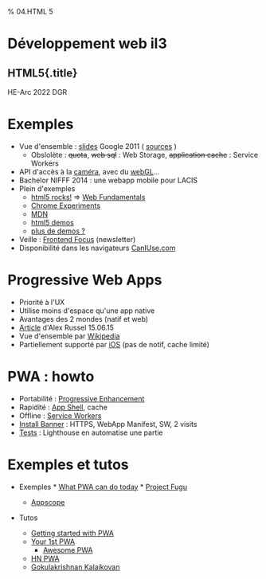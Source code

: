 % 04.HTML 5

# Développement web il3

## HTML5{.title}

<footer>HE-Arc 2022 DGR</footer>

# Exemples

* Vue d'ensemble : [slides](http://web.archive.org/web/20150525080904/http://slides.html5rocks.com/#landing-slide) Google 2011 ( [sources](https://github.com/html5rocks/slides.html5rocks.com) )
    * Obslolète : ~~quota~~, ~~web sql~~ : Web Storage, ~~application cache~~ : Service Workers
* API d'accès à la [caméra](http://www.soundstep.com/blog/experiments/jsdetection/), avec du [webGL](http://auduno.github.io/clmtrackr/examples/facesubstitution.html)...
* Bachelor NIFFF 2014 : une webapp mobile pour LACIS
* Plein d'exemples
    * [html5 rocks!](http://www.html5rocks.com/) => [Web Fundamentals](https://developers.google.com/web/)
    * [Chrome Experiments](http://www.chromeexperiments.com/)
    * [MDN](https://developer.mozilla.org/en-US/demos/tag/tech:html5)
    * [html5 demos](http://html5demos.com/)
    * [plus de demos ?](http://bit.ly/VJaqjb)
* Veille : [Frontend Focus](http://html5weekly.com/) (newsletter)
* Disponibilité dans les navigateurs [CanIUse.com](https://caniuse.com/)

# Progressive Web Apps

* Priorité à l'UX
* Utilise moins d'espace qu'une app native
* Avantages des 2 mondes (natif et web)
* [Article](https://infrequently.org/2015/06/progressive-apps-escaping-tabs-without-losing-our-soul/) d'Alex Russel 15.06.15
* Vue d'ensemble par [Wikipedia](https://en.wikipedia.org/wiki/Progressive_web_app)
* Partiellement supporté par [iOS](https://love2dev.com/pwa/ios/) (pas de notif, cache limité)

# PWA : howto

* Portabilité : [Progressive Enhancement](https://www.smashingmagazine.com/2009/04/progressive-enhancement-what-it-is-and-how-to-use-it/)
* Rapidité : [App Shell](https://developers.google.com/web/updates/2015/11/app-shell), cache
* Offline : [Service Workers](https://jakearchibald.com/2014/service-worker-first-draft/)
* [Install Banner](https://developers.google.com/web/fundamentals/app-install-banners/) : HTTPS, WebApp Manifest, SW, 2 visits
* [Tests](https://developers.google.com/web/progressive-web-apps/checklist) : Lighthouse en automatise une partie

# Exemples et tutos

* Exemples 
        * [What PWA can do today](https://whatpwacando.today/) 
        * [Project Fugu](https://developer.chrome.com/blog/fugu-showcase/)
	* [Appscope](https://appsco.pe/)

* Tutos
	* [Getting started with PWA](https://addyosmani.com/blog/getting-started-with-progressive-web-apps/)
	* [Your 1st PWA](https://developers.google.com/web/fundamentals/codelabs/your-first-pwapp/)
        * [Awesome PWA](https://github.com/hemanth/awesome-pwa)
	* [HN PWA](https://hnpwa.com/)
	* [Gokulakrishnan Kalaikovan](https://github.com/gokulkrishh)

